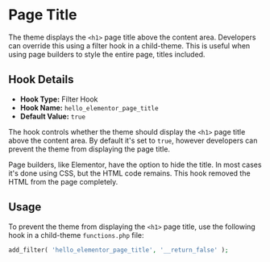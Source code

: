 # Page Title

The theme displays the `<h1>` page title above the content area. Developers can override this using a filter hook in a child-theme. This is useful when using page builders to style the entire page, titles included.

## Hook Details

* **Hook Type:** Filter Hook
* **Hook Name:** `hello_elementor_page_title`
* **Default Value:** `true`

The hook controls whether the theme should display the `<h1>` page title above the content area. By default it's set to `true`,  however developers can prevent the theme from displaying the page title.

Page builders, like Elementor, have the option to hide the title. In most cases it's done using CSS, but the HTML code remains. This hook removed the HTML from the page completely.

## Usage

To prevent the theme from displaying the `<h1>` page title, use the following hook in a child-theme `functions.php` file:

```php
add_filter( 'hello_elementor_page_title', '__return_false' );
```
